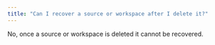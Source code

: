 ```yaml
---
title: "Can I recover a source or workspace after I delete it?"
---
```


No, once a source or workspace is deleted it cannot be recovered.
